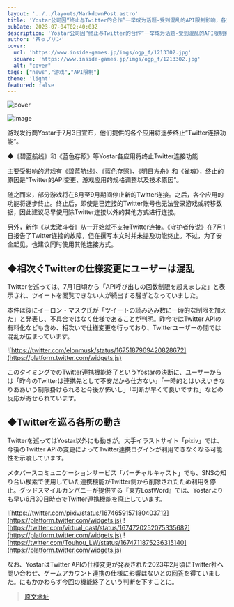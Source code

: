 ```yaml
---
layout: '../../layouts/MarkdownPost.astro'
title: 'Yostar公司因“终止与Twitter的合作”一举成为话题-受到混乱的API限制影响，各方的应对措施是什么？'
pubDate: 2023-07-04T02:40:03Z
description: 'Yostar公司因“终止与Twitter的合作”一举成为话题-受到混乱的API限制影响，各方的应对措施是什么？'
author: '茶っプリン'
cover:
  url: 'https://www.inside-games.jp/imgs/ogp_f/1213302.jpg'
  square: 'https://www.inside-games.jp/imgs/ogp_f/1213302.jpg'
  alt: "cover"
tags: ["news","游戏","API限制"]
theme: 'light'
featured: false
---
```


![cover](https://www.inside-games.jp/imgs/ogp_f/1213302.jpg)

![image](https://www.inside-games.jp/imgs/zoom/1213303.jpg)

游戏发行商Yostar于7月3日宣布，他们提供的各个应用将逐步终止“Twitter连接功能”。

◆《碧蓝航线》和《蓝色存照》等Yostar各应用将终止Twitter连接功能

主要受影响的游戏有《碧蓝航线》、《蓝色存照》、《明日方舟》和《雀魂》，终止的原因是“Twitter的API变更、游戏应用的规格调整以及技术原因”。

随之而来，部分游戏将在8月至9月期间停止新的Twitter连接。之后，各个应用的功能将逐步终止。终止后，即使是已连接的Twitter账号也无法登录游戏或转移数据，因此建议尽早使用除Twitter连接以外的其他方式进行连接。

另外，新作《以太激斗者》从一开始就不支持Twitter连接。《守护者传说》在7月1日报告了Twitter连接的故障，但在撰写本文时并未提及功能终止。不过，为了安全起见，也建议同时使用其他连接方式。
## ◆相次ぐTwitterの仕様変更にユーザーは混乱

Twitterを巡っては、7月1日頃から「API呼び出しの回数制限を超えました」と表示され、ツイートを閲覧できない人が続出する騒ぎとなっていました。

本件は後にイーロン・マスク氏が「ツイートの読み込み数に一時的な制限を加えた」と発表し、不具合ではなく仕様であることが判明。昨今ではTwitter APIの有料化なども含め、相次いで仕様変更を行っており、Twitterユーザーの間では混乱が広まっています。

![https://twitter.com/elonmusk/status/1675187969420828672](https://platform.twitter.com/widgets.js)

このタイミングでのTwitter連携機能終了というYostarの決断に、ユーザーからは「昨今のTwitterは連携先として不安だから仕方ない」「一時的とはいえいきなりああいう制限掛けられると今後が怖いし」「判断が早くて良いですね」などの反応が寄せられています。

## ◆Twitterを巡る各所の動き

Twitterを巡ってはYostar以外にも動きが。大手イラストサイト「pixiv」では、今後のTwitter APIの変更によってTwitter連携ログインが利用できなくなる可能性を示唆しています。

メタバースコミュニケーションサービス「バーチャルキャスト」でも、SNSの知り合い検索で使用していた連携機能がTwitter側から削除されたため利用を停止。グッドスマイルカンパニーが提供する『東方LostWord』では、Yostarよりも早い6月30日時点でTwitter連携機能を廃止しています。

![https://twitter.com/pixiv/status/1674659157180403712](https://platform.twitter.com/widgets.js)
![https://twitter.com/virtual_cast/status/1674720252075335682](https://platform.twitter.com/widgets.js)
![https://twitter.com/Touhou_LW/status/1674711875236315140](https://platform.twitter.com/widgets.js)

なお、YostarはTwitter APIの仕様変更が発表された2023年2月頃にTwitter社へ問い合わせ、ゲームアカウント連携の仕様に影響はないとの[回答](https://www.inside-games.jp/article/2023/02/03/143633.html)を得ていました。にもかかわらず今回の機能終了という判断を下すことに。

>[原文地址](https://www.inside-games.jp/article/2023/07/04/146980.html)  